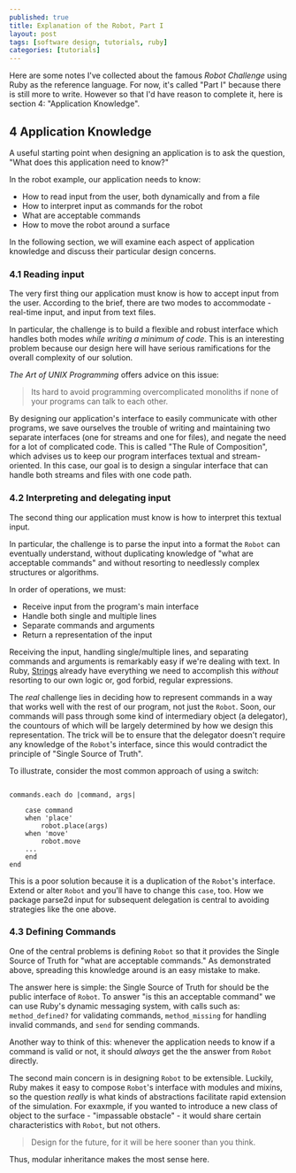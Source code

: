 ```yaml
---
published: true
title: Explanation of the Robot, Part I
layout: post
tags: [software design, tutorials, ruby]
categories: [tutorials]
---
```

Here are some notes I've collected about the famous *Robot Challenge* using Ruby as the reference language. For now, it's called "Part I" because there is still more to write. However so that I'd have reason to complete it, here is section 4: "Application Knowledge".

## 4 Application Knowledge

A useful starting point when designing an application is to ask the question, "What does this application need to know?"

In the robot example, our application needs to know:

- How to read input from the user, both dynamically and from a file
- How to interpret input as commands for the robot
- What are acceptable commands
- How to move the robot around a surface

In the following section, we will examine each aspect of application knowledge and discuss their particular design concerns.

### 4.1 Reading input

The very first thing our application must know is how to accept input from the user. According to the brief, there are two modes to accommodate - real-time input, and input from text files.

In particular, the challenge is to build a flexible and robust interface which handles both modes *while writing a minimum of code*. This is an interesting problem because our design here will have serious ramifications for the overall complexity of our solution.

*The Art of UNIX Programming* offers advice on this issue:

> Its hard to avoid programming overcomplicated monoliths if none of your programs can talk to each other.

By designing our application's interface to easily communicate with other programs, we save ourselves the trouble of writing and maintaining two separate interfaces (one for streams and one for files), and negate the need for a lot of complicated code. This is called "The Rule of Composition", which advises us to keep our program interfaces textual and stream-oriented. In this case, our goal is to design a singular interface that can handle both streams and files with one code path.

### 4.2 Interpreting and delegating input

The second thing our application must know is how to interpret this textual input.

In particular, the challenge is to parse the input into a format the `Robot` can eventually understand, without duplicating knowledge of "what are acceptable commands" and without resorting to needlessly complex structures or algorithms.

In order of operations, we must:

- Receive input from the program's main interface
- Handle both single and multiple lines
- Separate commands and arguments
- Return a representation of the input

Receiving the input, handling single/multiple lines, and separating commands and arguments is remarkably easy if we're dealing with text. In Ruby, [Strings](http://www.ruby-doc.org/core-2.1.5/String.html) already have everything we need to accomplish this *without* resorting to our own logic or, god forbid, regular expressions.

The *real* challenge lies in deciding how to represent commands in a way that works well with the rest of our program, not just the `Robot`. Soon, our commands will pass through some kind of intermediary object (a delegator), the countours of which will be largely determined by how we design this representation. The trick will be to ensure that the delegator doesn't require any knowledge of the `Robot`'s interface, since this would contradict the principle of "Single Source of Truth".

To illustrate, consider the most common approach of using a switch:

```

commands.each do |command, args|

    case command
    when 'place'
        robot.place(args)
    when 'move'
        robot.move
    ...
    end
end

```
This is a poor solution because it is a duplication of the `Robot`'s interface. Extend or alter `Robot` and you'll have to change this `case`, too. How we package parse2d input for subsequent delegation is central to avoiding strategies like the one above.

### 4.3 Defining Commands

One of the central problems is defining `Robot` so that it provides the Single Source of Truth for  "what are acceptable commands." As demonstrated above, spreading this knowledge around is an easy mistake to make.

The answer here is simple: the Single Source of Truth for should be the public interface of `Robot`. To answer "is this an acceptable command" we can use Ruby's dynamic messaging system, with calls such as: `method_defined?` for validating commands, `method_missing` for handling invalid commands, and `send` for sending commands.

Another way to think of this: whenever the application needs to know if a command is valid or not, it should *always* get the the answer from `Robot` directly.

The second main concern is in designing `Robot` to be extensible. Luckily, Ruby makes it easy to  compose `Robot`'s interface with modules and mixins, so the question *really* is what kinds of abstractions facilitate rapid extension of the simulation. For exaxmple, if you wanted to introduce a new class of object to the surface - "impassable obstacle" - it would share certain characteristics with  `Robot`, but not others.

> Design for the future, for it will be here sooner than you think.

Thus, modular inheritance makes the most sense here.
